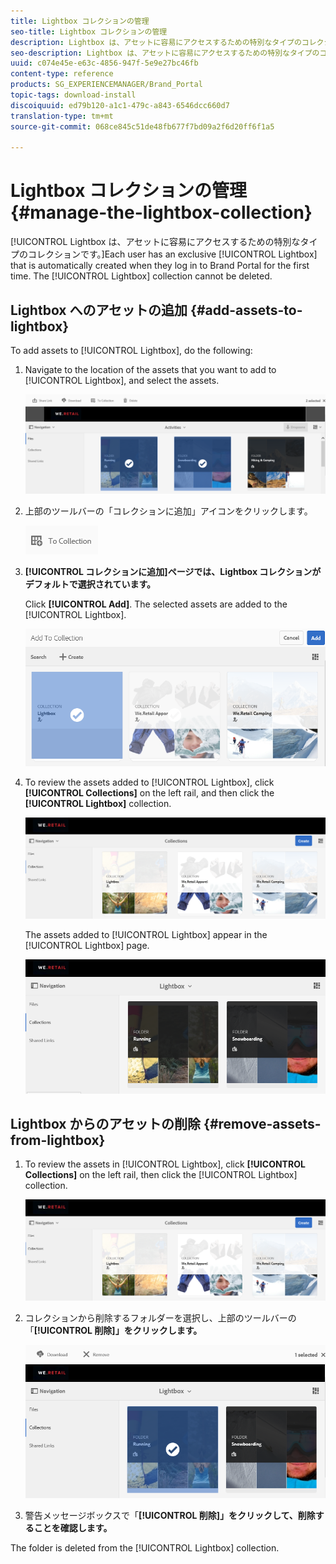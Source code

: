 ```yaml
---
title: Lightbox コレクションの管理
seo-title: Lightbox コレクションの管理
description: Lightbox は、アセットに容易にアクセスするための特別なタイプのコレクションです。Brand Portal に初めてログインすると、各ユーザー専用の Lightbox が自動的に作成されます。Lightbox コレクションは削除できません。
seo-description: Lightbox は、アセットに容易にアクセスするための特別なタイプのコレクションです。Brand Portal に初めてログインすると、各ユーザー専用の Lightbox が自動的に作成されます。Lightbox コレクションは削除できません。
uuid: c074e45e-e63c-4856-947f-5e9e27bc46fb
content-type: reference
products: SG_EXPERIENCEMANAGER/Brand_Portal
topic-tags: download-install
discoiquuid: ed79b120-a1c1-479c-a843-6546dcc660d7
translation-type: tm+mt
source-git-commit: 068ce845c51de48fb677f7bd09a2f6d20ff6f1a5

---
```



# Lightbox コレクションの管理 {#manage-the-lightbox-collection}

[!UICONTROL Lightbox は、アセットに容易にアクセスするための特別なタイプのコレクションです。]Each user has an exclusive [!UICONTROL Lightbox] that is automatically created when they log in to Brand Portal for the first time. The [!UICONTROL Lightbox] collection cannot be deleted.

## Lightbox へのアセットの追加 {#add-assets-to-lightbox}

To add assets to [!UICONTROL Lightbox], do the following:

1. Navigate to the location of the assets that you want to add to [!UICONTROL Lightbox], and select the assets.

   ![](assets/link_sharing_assetselection.png)

2. 上部のツールバーの「コレクションに追加」アイコンをクリックします。

   ![](assets/add_to_collection.png)

3. **[!UICONTROL コレクションに追加]ページでは、Lightbox コレクションがデフォルトで選択されています。**

   Click **[!UICONTROL Add]**. The selected assets are added to the [!UICONTROL Lightbox].

   ![](assets/add_to_collectionlightbox.png)

4. To review the assets added to [!UICONTROL Lightbox], click **[!UICONTROL Collections]** on the left rail, and then click the **[!UICONTROL Lightbox]** collection.

   ![](assets/collections_lightbox.png)

   The assets added to [!UICONTROL Lightbox] appear in the [!UICONTROL Lightbox] page.

   ![](assets/added_to_collectionlightbox.png)

## Lightbox からのアセットの削除 {#remove-assets-from-lightbox}

1. To review the assets in [!UICONTROL Lightbox], click **[!UICONTROL Collections]** on the left rail, then click the [!UICONTROL Lightbox] collection.

   ![](assets/collections_lightbox-1.png)

2. コレクションから削除するフォルダーを選択し、上部のツールバーの「**[!UICONTROL 削除]」をクリックします。**

   ![](assets/collections_lightboxdelete.png)

3. 警告メッセージボックスで「**[!UICONTROL 削除]」をクリックして、削除することを確認します。**

The folder is deleted from the [!UICONTROL Lightbox] collection.
